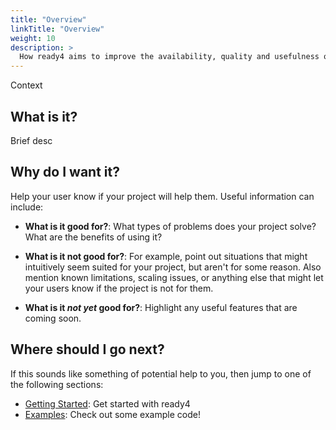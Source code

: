 ```yaml
---
title: "Overview"
linkTitle: "Overview"
weight: 10
description: >
  How ready4 aims to improve the availability, quality and usefulness of decision models in youth mental health.
---
```


Context

## What is it?

Brief desc

## Why do I want it?

Help your user know if your project will help them. Useful information can include: 

* **What is it good for?**: What types of problems does your project solve? What are the benefits of using it?

* **What is it not good for?**: For example, point out situations that might intuitively seem suited for your project, but aren't for some reason. Also mention known limitations, scaling issues, or anything else that might let your users know if the project is not for them.

* **What is it *not yet* good for?**: Highlight any useful features that are coming soon.

## Where should I go next?

If this sounds like something of potential help to you, then jump to one of the following sections:

* [Getting Started](/docs/getting-started/): Get started with ready4
* [Examples](/docs/examples/): Check out some example code!

